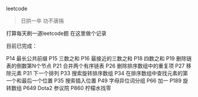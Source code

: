 leetcode

> 日拱一卒 功不唐捐

打算每天刷一道leetcode题 在这里做个记录

目前已完成：

 P14  最长公共前缀
 P15  三数之和
 P16  最接近的三数之和
 P18  四数之和
 P19  删除链表的倒数第N个节点
 P21  合并两个有序链表
 P26  删除排序数组中的重复项
 P27  移除元素
 P31  下一个排列
 P33  搜索旋转排序数组
 P34  在排序数组中查找元素的第一个和最后一个位置
 P35  搜索插入位置
 P49  字母异位词分组
 P66  加一
 P189 旋转数组
 P649 Dota2 参议院
 P860 柠檬水找零
